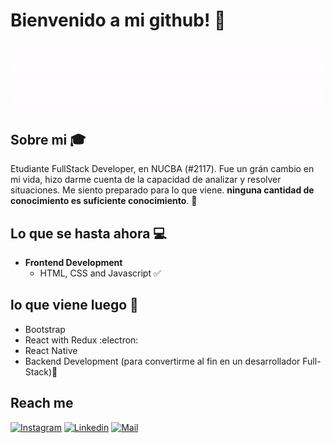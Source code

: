 <!--
**Emma7388/Emma7388** is a ✨ _special_ ✨ repository because its `README.md` (this file) appears on your GitHub profile.

Here are some ideas to get you started:

- 🔭 I’m currently working on ...
- 🌱 I’m currently learning ...
- 👯 I’m looking to collaborate on ...
- 🤔 I’m looking for help with ...
- 💬 Ask me about ...
- 📫 How to reach me: ...
- 😄 Pronouns: ...
- ⚡ Fun fact: ...
-->

# Bienvenido a mi github! 👋

<div align="center">
	<img src="https://raw.githubusercontent.com/Sarthakbh321/sarthakbh321/master/intro.gif">
</div>

## Sobre mi :mortar_board:
Etudiante FullStack Developer, en NUCBA (#2117). Fue un grán cambio en mi vida, hizo darme cuenta de la capacidad de analizar y resolver situaciones. Me siento preparado para lo que viene. **ninguna cantidad de conocimiento es suficiente conocimiento**. 🧠

## Lo que se hasta ahora :computer:
- **Frontend Development**
	- HTML, CSS and Javascript :white_check_mark:
	

## lo que viene luego :thinking:
- Bootstrap
- React with Redux :electron:
- React Native
- Backend Development (para convertirme al fin en un desarrollador Full-Stack):rofl:

## Reach me 
[![Instagram](https://img.shields.io/badge/-@sarthak_bharadwaj-red?style=flat-square&logo=instagram&logoColor=white&link=https://www.instagram.com/emma.73_88/)](https://www.instagram.com/emma.73_88/)
[![Linkedin](https://img.shields.io/badge/-Sarthak%20Bharadwaj-blue?style=flat-square&logo=linkedin&logoColor=white&link=https://www.linkedin.com/in/elias-molina-966587237/)](https://www.linkedin.com/in/elias-molina-966587237/)
[![Mail](https://img.shields.io/badge/-sarthakbh321@gmail.com-gray?style=flat-square&logo=gmail&logoColor=red&link=https://www.linkedin.com/in/elias-molina-966587237/)](mailto:eliasem1988@gmail.com)
